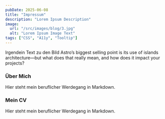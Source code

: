 ```yaml
---
pubDate: 2025-06-08
title: "Impressum"
description: "Lorem Ipsum Description"
image:
  url: "/src/images/blog/3.jpg"
  alt: "Lorem Ipsum Image Text"
tags: ["CSS", "A11y", "Tooltip"]
---
```

Irgendein Text zu den Bild
Astro’s biggest selling point is its use of islands architecture—but what does that really mean, and how does it impact your projects?

### Über Mich

Hier steht mein beruflicher Werdegang in Markdown.

### Mein CV

Hier steht mein beruflicher Werdegang in Markdown.
